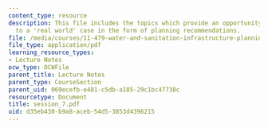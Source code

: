 ```yaml
---
content_type: resource
description: This file includes the topics which provide an opportunity to apply learning
  to a 'real world' case in the form of planning recommendations.
file: /media/courses/11-479-water-and-sanitation-infrastructure-planning-in-developing-countries-spring-2005/d35eb430b9a8aceb54d53853d4396215_session_7.pdf
file_type: application/pdf
learning_resource_types:
- Lecture Notes
ocw_type: OCWFile
parent_title: Lecture Notes
parent_type: CourseSection
parent_uid: 069ecefb-e481-c5db-a185-29c1bc47738c
resourcetype: Document
title: session_7.pdf
uid: d35eb430-b9a8-aceb-54d5-3853d4396215
---
```

